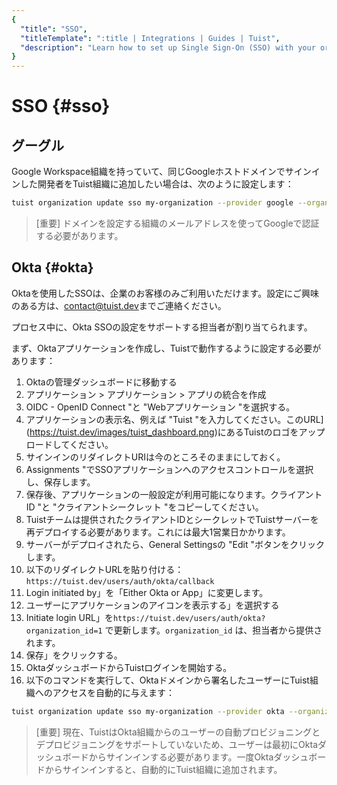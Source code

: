 ```yaml
---
{
  "title": "SSO",
  "titleTemplate": ":title | Integrations | Guides | Tuist",
  "description": "Learn how to set up Single Sign-On (SSO) with your organization."
}
---
```

# SSO {#sso}

## グーグル

Google Workspace組織を持っていて、同じGoogleホストドメインでサインインした開発者をTuist組織に追加したい場合は、次のように設定します：
```bash
tuist organization update sso my-organization --provider google --organization-id my-google-domain.com
```

> [重要] ドメインを設定する組織のメールアドレスを使ってGoogleで認証する必要があります。

## Okta {#okta}

Oktaを使用したSSOは、企業のお客様のみご利用いただけます。設定にご興味のある方は、[contact@tuist.dev](mailto:contact@tuist.dev)までご連絡ください。

プロセス中に、Okta SSOの設定をサポートする担当者が割り当てられます。

まず、Oktaアプリケーションを作成し、Tuistで動作するように設定する必要があります：
1. Oktaの管理ダッシュボードに移動する
2. アプリケーション > アプリケーション > アプリの統合を作成
3. OIDC - OpenID Connect "と "Webアプリケーション "を選択する。
4. アプリケーションの表示名、例えば "Tuist
   "を入力してください。このURL](https://tuist.dev/images/tuist_dashboard.png)にあるTuistのロゴをアップロードしてください。
5. サインインのリダイレクトURIは今のところそのままにしておく。
6. Assignments "でSSOアプリケーションへのアクセスコントロールを選択し、保存します。
7. 保存後、アプリケーションの一般設定が利用可能になります。クライアントID "と "クライアントシークレット "をコピーしてください。
8. Tuistチームは提供されたクライアントIDとシークレットでTuistサーバーを再デプロイする必要があります。これには最大1営業日かかります。
9. サーバーがデプロイされたら、General Settingsの "Edit "ボタンをクリックします。
10. 以下のリダイレクトURLを貼り付ける：`https://tuist.dev/users/auth/okta/callback`
13. Login initiated by」を「Either Okta or App」に変更します。
14. ユーザーにアプリケーションのアイコンを表示する」を選択する
15. Initiate login URL」を`https://tuist.dev/users/auth/okta?organization_id=1`
    で更新します。`organization_id` は、担当者から提供されます。
16. 保存」をクリックする。
17. OktaダッシュボードからTuistログインを開始する。
18. 以下のコマンドを実行して、Oktaドメインから署名したユーザーにTuist組織へのアクセスを自動的に与えます：
```bash
tuist organization update sso my-organization --provider okta --organization-id my-okta-domain.com
```

> [重要]
> 現在、TuistはOkta組織からのユーザーの自動プロビジョニングとデプロビジョニングをサポートしていないため、ユーザーは最初にOktaダッシュボードからサインインする必要があります。一度Oktaダッシュボードからサインインすると、自動的にTuist組織に追加されます。

